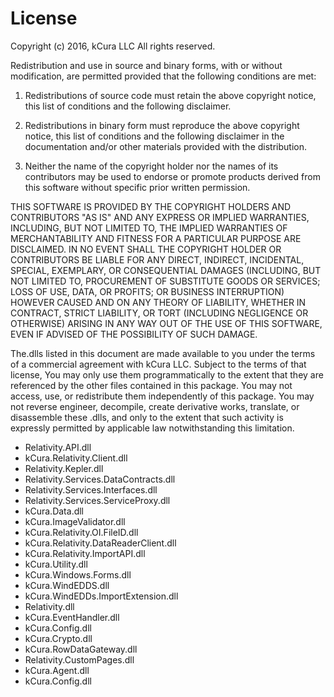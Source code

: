 # License

Copyright (c) 2016, kCura LLC
All rights reserved.

Redistribution and use in source and binary forms, with or without modification, are permitted provided that the following conditions are met:

1. Redistributions of source code must retain the above copyright notice, this list of conditions and the following disclaimer.

2. Redistributions in binary form must reproduce the above copyright notice, this list of conditions and the following disclaimer in the documentation and/or other materials provided with the distribution.

3. Neither the name of the copyright holder nor the names of its contributors may be used to endorse or promote products derived from this software without specific prior written permission.

THIS SOFTWARE IS PROVIDED BY THE COPYRIGHT HOLDERS AND CONTRIBUTORS "AS IS" AND ANY EXPRESS OR IMPLIED WARRANTIES, INCLUDING, BUT NOT LIMITED TO, THE IMPLIED WARRANTIES OF MERCHANTABILITY AND FITNESS FOR A PARTICULAR PURPOSE ARE DISCLAIMED. IN NO EVENT SHALL THE COPYRIGHT HOLDER OR CONTRIBUTORS BE LIABLE FOR ANY DIRECT, INDIRECT, INCIDENTAL, SPECIAL, EXEMPLARY, OR CONSEQUENTIAL DAMAGES (INCLUDING, BUT NOT LIMITED TO, PROCUREMENT OF SUBSTITUTE GOODS OR SERVICES; LOSS OF USE, DATA, OR PROFITS; OR BUSINESS INTERRUPTION) HOWEVER CAUSED AND ON ANY THEORY OF LIABILITY, WHETHER IN CONTRACT, STRICT LIABILITY, OR TORT (INCLUDING NEGLIGENCE OR OTHERWISE) ARISING IN ANY WAY OUT OF THE USE OF THIS SOFTWARE, EVEN IF ADVISED OF THE POSSIBILITY OF SUCH DAMAGE.

The.dlls listed in this document are made available to you under the terms of a commercial agreement with kCura LLC.  Subject to the terms of that license, You may only use them programmatically to the extent that they are referenced by the other files contained in this package.  You may not access, use, or redistribute them independently of this package.  You may not reverse engineer, decompile, create derivative works, translate, or disassemble these .dlls, and only to the extent that such activity is expressly permitted by applicable law notwithstanding this limitation.  

* Relativity.API.dll
* kCura.Relativity.Client.dll
* Relativity.Kepler.dll
* Relativity.Services.DataContracts.dll
* Relativity.Services.Interfaces.dll
* Relativity.Services.ServiceProxy.dll
* kCura.Data.dll
* kCura.ImageValidator.dll
* kCura.Relativity.OI.FileID.dll
* kCura.Relativity.DataReaderClient.dll
* kCura.Relativity.ImportAPI.dll
* kCura.Utility.dll
* kCura.Windows.Forms.dll
* kCura.WindEDDS.dll
* kCura.WindEDDs.ImportExtension.dll
* Relativity.dll
* kCura.EventHandler.dll
* kCura.Config.dll
* kCura.Crypto.dll
* kCura.RowDataGateway.dll
* Relativity.CustomPages.dll
* kCura.Agent.dll
* kCura.Config.dll
